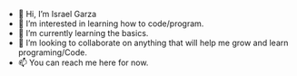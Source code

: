 - 👋 Hi, I’m Israel Garza
- 👀 I’m interested in learning how to code/program.
- 🌱 I’m currently learning the basics.
- 💞️ I’m looking to collaborate on anything that will help me grow and learn programing/Code.
- 📫 You can reach me here for now.

<!---
Israelbgarza/Israelbgarza is a ✨ special ✨ repository because its `README.md` (this file) appears on your GitHub profile.
You can click the Preview link to take a look at your changes.
--->
